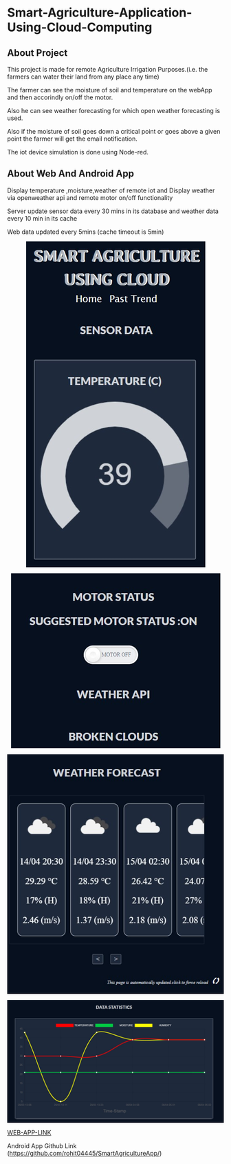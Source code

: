 # Smart-Agriculture-Application-Using-Cloud-Computing
## About Project
This project is made for remote Agriculture Irrigation Purposes.(i.e. the farmers can water their land from any place any time)

The farmer can see the moisture of soil and temperature on the webApp and then accorindly on/off the motor.

Also he can see weather forecasting for which open weather forecasting is used.

Also if the moisture of soil goes down a critical point or goes above a given point the farmer will get the email notification.

The iot device simulation is done using Node-red.

## About Web And Android App 
Display temperature ,moisture,weather of remote iot and Display weather via openweather api and remote motor on/off functionality

Server update sensor data every 30 mins in its database  and weather data every 10 min in its cache

Web data updated every 5mins (cache timeout is 5min)
<p align="center">
<img src="extra/img.jpg" align="center">
</p>
<p align="center">
<img src="extra/img3.jpg" align="center">
</p>
<p align="center">
<img src="extra/img4.jpg" align="center">
</p>
<p align="center">
<img src="extra/img2.jpg" align="center">
</p>

[WEB-APP-LINK](https://project-iotdata.herokuapp.com/)

Android App Github Link (https://github.com/rohit04445/SmartAgricultureApp/)
